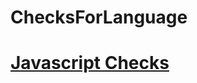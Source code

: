 # ChecksForLanguage
# [Javascript Checks](https://github.com/viplav-nct/ChecksForLanguage/blob/main/Javascript.md)
